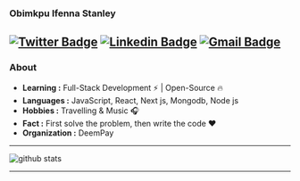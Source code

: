 ### Obimkpu Ifenna Stanley
[![Twitter Badge](https://img.shields.io/badge/StanleyIfenna-1ca0f1?style=flat-square&logo=twitter&logoColor=white&link=https://twitter.com/Isha_1321)](https://twitter.com/Stanleyifenna1)  [![Linkedin Badge](https://img.shields.io/badge/-Stanley_Ifenna-blue?style=flat-square&logo=Linkedin&logoColor=white&link=https://www.linkedin.com/in/ishagupta20//)](https://www.linkedin.com/in/obimkpuifenna961/) [![Gmail Badge](https://img.shields.io/badge/-StanleyIfenna-c14438?style=flat-square&logo=Gmail&logoColor=white&link=mailto:ishagupta2103@gmail.com)](mailto:obimkpustanley@gmail.com)
---------------------------------------------------------------------------------------------------------------------------------------------------------------------------------
### About

-  **Learning :** Full-Stack Development :zap: | Open-Source :fire:	
-  **Languages :** JavaScript, React, Next js, Mongodb, Node js
-  **Hobbies :** Travelling & Music :headphones:
-  **Fact :** First solve the problem, then write the code :heart: 
-  **Organization :** DeemPay

---------------------------------------------------------------------------------------------------------------------------------------------------------------------------------

![github stats](https://github-readme-stats.vercel.app/api?username=Isha2103&show_icons=true)

---------------------------------------------------------------------------------------------------------------------------------------------------------------------------------

